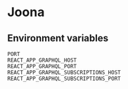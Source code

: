 # Joona

## Environment variables

```
PORT
REACT_APP_GRAPHQL_HOST
REACT_APP_GRAPHQL_PORT
REACT_APP_GRAPHQL_SUBSCRIPTIONS_HOST
REACT_APP_GRAPHQL_SUBSCRIPTIONS_PORT
```
